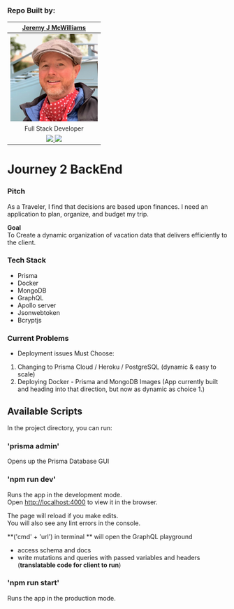 ### Repo Built by:

|  [Jeremy J McWilliams](https://jeremyjmcwilliams.com)|
| :---------------------------------------------------: |
| [<img src="./assets/jeremy-mcwilliams.jpg" width = "200" />](https://github.com/J2Macwilliams)   |
|Full Stack Developer |
| [<img src="https://github.com/favicon.ico" width="30"> ](https://github.com/J2Macwilliams)   [ <img src="https://static.licdn.com/sc/h/al2o9zrvru7aqj8e1x2rzsrca" width="30"> ](https://www.linkedin.com/in/jeremyjmcwilliams/) | 

# Journey 2 BackEnd

### Pitch

As a Traveler, I find that decisions are based upon finances. I need an application to plan, organize, and budget my trip. 

**Goal**  
To Create a dynamic organization of vacation data that delivers efficiently to the client. 

### Tech Stack
- Prisma
- Docker
- MongoDB
- GraphQL
- Apollo server
- Jsonwebtoken
- Bcryptjs


### Current Problems
- Deployment issues
Must Choose:
1. Changing to Prisma Cloud / Heroku / PostgreSQL (dynamic & easy to scale)
2. Deploying Docker - Prisma and MongoDB Images (App currently built and heading into that direction, but now as dynamic as choice 1.)

## Available Scripts

In the project directory, you can run:
### 'prisma admin'

Opens up the Prisma Database GUI

### 'npm run dev'

Runs the app in the development mode.<br />
Open [http://localhost:4000](http://localhost:4000) to view it in the browser.

The page will reload if you make edits.<br />
You will also see any lint errors in the console.

**('cmd' + 'url') in terminal ** 
will open the GraphQL playground 
- access schema and docs
- write mutations and queries with passed variables and headers<br/>
(**translatable code for client to run**)

 ### 'npm run start'
Runs the app in the production mode.
